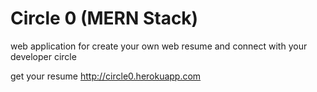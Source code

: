 <h1>Circle 0  (MERN Stack)</h1>

web application for create your own web resume and connect with your developer circle

get your resume http://circle0.herokuapp.com


